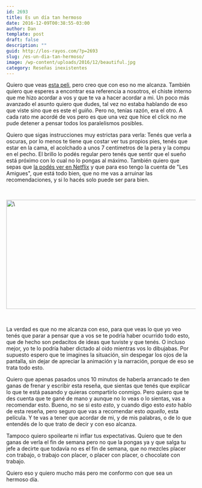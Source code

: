 ```yaml
---
id: 2693
title: Es un día tan hermoso
date: 2016-12-09T00:38:55-03:00
author: Dan
template: post
draft: false
description: ""
guid: http://los-rayos.com/?p=2693
slug: /es-un-dia-tan-hermoso/
image: /wp-content/uploads/2016/12/beautiful.jpg
category: Reseñas inexistentes
---
```

Quiero que veas [esta peli](http://www.imdb.com/title/tt2396224/), pero creo que con eso no me alcanza. También quiero que esperes a encontrar esa referencia a nosotros, el chiste interno que me hizo acordar a vos y que te va a hacer acordar a mi. Un poco más avanzado el asunto quiero que dudes, tal vez no estaba hablando de eso que viste sino que es este el guiño. Pero no, tenías razón, era el otro. A cada rato me acordé de vos pero es que una vez que hice el click no me pude detener a pensar todos los paralelismos posibles.

Quiero que sigas instrucciones muy estrictas para verla: Tenés que verla a oscuras, por lo menos te tiene que costar ver tus propios pies, tenés que estar en la cama, el acolchado a unos 7 centimetros de la pera y la compu en el pecho. El brillo lo podés regular pero tenés que sentir que el sueño está próximo con lo cual no lo pongas al máximo. También quiero que sepas que [la podés ver en Netflix](https://www.netflix.com/title/70259089) y que para eso tengo la cuenta de "Les Amigues", que está todo bien, que no me vas a arruinar las recomendaciones, y si lo hacés solo puede ser para bien.

&nbsp;

<img class="aligncenter wp-image-2696" style="margin: 0 auto;" src="https://los-rayos.com/wp-content/uploads/2016/12/Screen-Shot-2016-12-09-at-12.17.03-AM.png" alt="\" width="521" height="290" srcset="https://los-rayos.com/wp-content/uploads/2016/12/Screen-Shot-2016-12-09-at-12.17.03-AM.png 743w, https://los-rayos.com/wp-content/uploads/2016/12/Screen-Shot-2016-12-09-at-12.17.03-AM-300x166.png 300w, https://los-rayos.com/wp-content/uploads/2016/12/Screen-Shot-2016-12-09-at-12.17.03-AM-35x19.png 35w" sizes="(max-width: 521px) 100vw, 521px" /> 

&nbsp;

La verdad es que no me alcanza con eso, para que veas lo que yo veo tenés que parar a pensar que a vos se te podría haber ocurrido todo esto, que de hecho son pedacitos de ideas que tuviste y que tenés. O incluso mejor, yo te lo podría haber dictado al oido mientras vos lo dibujabas. Por supuesto espero que te imagines la situación, sin despegar los ojos de la pantalla, sin dejar de apreciar la animación y la narración, porque de eso se trata todo esto.

Quiero que apenas pasados unos 10 minutos de haberla arrancado te den ganas de frenar y escribir esta reseña, que sientas que tenés que explicar lo que te está pasando y quieras compartirlo conmigo. Pero quiero que te des cuenta que te gané de mano y aunque no lo veas o lo sientas, vas a recomendar esto. Bueno, no se si esto _esto_, y cuando digo esto _esto_ hablo de esta reseña, pero seguro que vas a recomendar esto _aquello_, esta película. Y te vas a tener que acordar de mi, y de mis palabras, o de lo que entendés de lo que trato de decir y con eso alcanza.

Tampoco quiero spoilearte ni inflar tus expectativas. Quiero que te den ganas de verla el fin de semana pero no que la pongas ya y que salga tu jefe a decirte que todavía no es el fin de semana, que no mezcles placer con trabajo, o trabajo con placer, o placer con placer, o chocolate con trabajo.

Quiero eso y quiero mucho más pero me conformo con que sea un hermoso día.